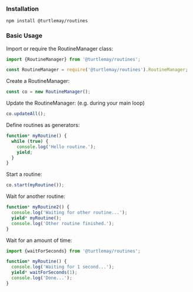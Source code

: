 ### Installation
```
npm install @turtlemay/routines
```

### Basic Usage

Import or require the RoutineManager class:

```javascript
import {RoutineManager} from '@turtlemay/routines';
```
```javascript
const RoutineManager = require('@turtlemay/routines').RoutineManager;
```

Create a RoutineManager:

```javascript
const co = new RoutineManager();
```

Update the RoutineManager: (e.g. during your main loop)

```javascript
co.updateAll();
```

Define routines as generators:

```javascript
function* myRoutine() {
  while (true) {
    console.log('Hello routine.');
    yield;
  }
}
```

Start a routine:

```javascript
co.start(myRoutine());
```

Wait for another routine:

```javascript
function* myRoutine2() {
  console.log('Waiting for other routine...');
  yield* myRoutine();
  console.log('Other routine finished.');
}
```

Wait for an amount of time:

```javascript
import {waitForSeconds} from '@turtlemay/routines';
```

```javascript
function* myRoutine() {
  console.log('Waiting for 1 second...');
  yield* waitForSeconds(1);
  console.log('Done...');
}
```
